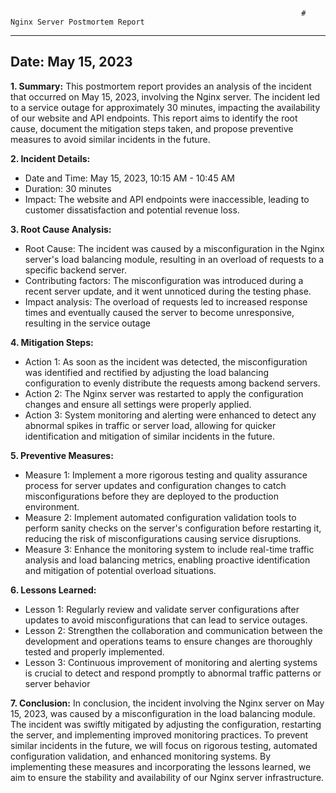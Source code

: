                                                                      # Nginx Server Postmortem Report
----------------------------------------------------------------------------------------------------------------------------------------------------------------------


## Date: May 15, 2023

**1. Summary:**
This postmortem report provides an analysis of the incident that occurred on May 15, 2023, involving the Nginx server. The incident led to a service outage for approximately 30 minutes, impacting the availability of our website and API endpoints. This report aims to identify the root cause, document the mitigation steps taken, and propose preventive measures to avoid similar incidents in the future.

**2. Incident Details:**
* Date and Time: May 15, 2023, 10:15 AM - 10:45 AM
* Duration: 30 minutes
* Impact: The website and API endpoints were inaccessible, leading to customer dissatisfaction and potential revenue loss.

**3. Root Cause Analysis:**
* Root Cause: The incident was caused by a misconfiguration in the Nginx server's load balancing module, resulting in an overload of requests to a specific backend server.
* Contributing factors: The misconfiguration was introduced during a recent server update, and it went unnoticed during the testing phase.
* Impact analysis: The overload of requests led to increased response times and eventually caused the server to become unresponsive, resulting in the service outage

**4. Mitigation Steps:**
* Action 1: As soon as the incident was detected, the misconfiguration was identified and rectified by adjusting the load balancing configuration to evenly distribute the requests among backend servers.
* Action 2: The Nginx server was restarted to apply the configuration changes and ensure all settings were properly applied.
* Action 3: System monitoring and alerting were enhanced to detect any abnormal spikes in traffic or server load, allowing for quicker identification and mitigation of similar incidents in the future.

**5. Preventive Measures:**
* Measure 1: Implement a more rigorous testing and quality assurance process for server updates and configuration changes to catch misconfigurations before they are deployed to the production environment.
* Measure 2: Implement automated configuration validation tools to perform sanity checks on the server's configuration before restarting it, reducing the risk of misconfigurations causing service disruptions.
* Measure 3: Enhance the monitoring system to include real-time traffic analysis and load balancing metrics, enabling proactive identification and mitigation of potential overload situations.

**6. Lessons Learned:**
* Lesson 1: Regularly review and validate server configurations after updates to avoid misconfigurations that can lead to service outages.
* Lesson 2: Strengthen the collaboration and communication between the development and operations teams to ensure changes are thoroughly tested and properly implemented.
* Lesson 3: Continuous improvement of monitoring and alerting systems is crucial to detect and respond promptly to abnormal traffic patterns or server behavior

**7. Conclusion:**
    In conclusion, the incident involving the Nginx server on May 15, 2023, was caused by a misconfiguration in the load balancing module. The incident was swiftly mitigated by adjusting the configuration, restarting the server, and implementing improved monitoring practices. To prevent similar incidents in the future, we will focus on rigorous testing, automated configuration validation, and enhanced monitoring systems. By implementing these measures and incorporating the lessons learned, we aim to ensure the stability and availability of our Nginx server infrastructure.
